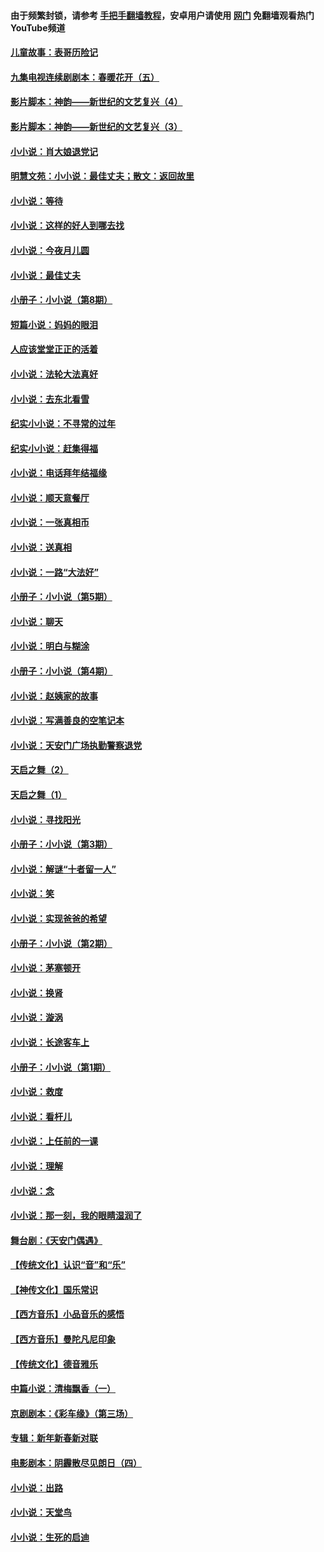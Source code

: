 #### 由于频繁封锁，请参考 [手把手翻墙教程](https://github.com/gfw-breaker/guides/wiki/)，安卓用户请使用 [网门](https://github.com/gfw-breaker/nogfw/blob/master/dl.md?t=07061101) 免翻墙观看热门YouTube频道 

#### [儿童故事：表哥历险记](../pages/328/383535.md?t=07061101) 

#### [九集电视连续剧剧本：春暖花开（五）](../pages/328/275919.md?t=07061101) 

#### [影片脚本：神韵——新世纪的文艺复兴（4）](../pages/328/266089.md?t=07061101) 

#### [影片脚本：神韵——新世纪的文艺复兴（3）](../pages/328/266087.md?t=07061101) 

#### [小小说：肖大娘退党记](../pages/328/239807.md?t=07061101) 

#### [明慧文苑：小小说：最佳丈夫；散文：返回故里](../pages/328/3439.md?t=07061101) 

#### [小小说：等待](../pages/328/223927.md?t=07061101) 

#### [小小说：这样的好人到哪去找](../pages/328/209396.md?t=07061101) 

#### [小小说：今夜月儿圆](../pages/328/193588.md?t=07061101) 

#### [小小说：最佳丈夫](../pages/328/190938.md?t=07061101) 

#### [小册子：小小说（第8期）](../pages/328/188202.md?t=07061101) 

#### [短篇小说：妈妈的眼泪](../pages/328/187712.md?t=07061101) 

#### [人应该堂堂正正的活着](../pages/328/182430.md?t=07061101) 

#### [小小说：法轮大法真好](../pages/328/174669.md?t=07061101) 

#### [小小说：去东北看雪](../pages/328/173882.md?t=07061101) 

#### [纪实小小说：不寻常的过年](../pages/328/173187.md?t=07061101) 

#### [纪实小小说：赶集得福](../pages/328/172652.md?t=07061101) 

#### [小小说：电话拜年结福缘](../pages/328/172533.md?t=07061101) 

#### [小小说：顺天意餐厅](../pages/328/170182.md?t=07061101) 

#### [小小说：一张真相币](../pages/328/169410.md?t=07061101) 

#### [小小说：送真相](../pages/328/166713.md?t=07061101) 

#### [小小说：一路“大法好”](../pages/328/162016.md?t=07061101) 

#### [小册子：小小说（第5期）](../pages/328/161131.md?t=07061101) 

#### [小小说：聊天](../pages/328/159640.md?t=07061101) 

#### [小小说：明白与糊涂](../pages/328/158101.md?t=07061101) 

#### [小册子：小小说（第4期）](../pages/328/158006.md?t=07061101) 

#### [小小说：赵姨家的故事](../pages/328/157843.md?t=07061101) 

#### [小小说：写满善良的空笔记本](../pages/328/157382.md?t=07061101) 

#### [小小说：天安门广场执勤警察退党](../pages/328/156982.md?t=07061101) 

#### [天启之舞（2）](../pages/328/153440.md?t=07061101) 

#### [天启之舞（1）](../pages/328/153439.md?t=07061101) 

#### [小小说：寻找阳光](../pages/328/153065.md?t=07061101) 

#### [小册子：小小说（第3期）](../pages/328/151715.md?t=07061101) 

#### [小小说：解谜“十者留一人”](../pages/328/148967.md?t=07061101) 

#### [小小说：笑](../pages/328/148905.md?t=07061101) 

#### [小小说：实现爸爸的希望](../pages/328/148096.md?t=07061101) 

#### [小册子：小小说（第2期）](../pages/328/147214.md?t=07061101) 

#### [小小说：茅塞顿开](../pages/328/147030.md?t=07061101) 

#### [小小说：换肾](../pages/328/146770.md?t=07061101) 

#### [小小说：漩涡](../pages/328/146683.md?t=07061101) 

#### [小小说：长途客车上](../pages/328/145076.md?t=07061101) 

#### [小册子：小小说（第1期）](../pages/328/143963.md?t=07061101) 

#### [小小说：救度](../pages/328/143927.md?t=07061101) 

#### [小小说：看杆儿](../pages/328/142137.md?t=07061101) 

#### [小小说：上任前的一课](../pages/328/140808.md?t=07061101) 

#### [小小说：理解](../pages/328/140476.md?t=07061101) 

#### [小小说：念](../pages/328/139513.md?t=07061101) 

#### [小小说：那一刻，我的眼睛湿润了](../pages/328/138476.md?t=07061101) 

#### [舞台剧：《天安门偶遇》](../pages/328/117155.md?t=07061101) 

#### [【传统文化】认识“音”和“乐”](../pages/328/108667.md?t=07061101) 

#### [【神传文化】国乐常识](../pages/328/104225.md?t=07061101) 

#### [【西方音乐】小品音乐的感悟](../pages/328/102924.md?t=07061101) 

#### [【西方音乐】曼陀凡尼印象](../pages/328/102922.md?t=07061101) 

#### [【传统文化】德音雅乐](../pages/328/102923.md?t=07061101) 

#### [中篇小说：清梅飘香（一）](../pages/328/101058.md?t=07061101) 

#### [京剧剧本：《彩车缘》（第三场）](../pages/328/96434.md?t=07061101) 

#### [专辑：新年新春新对联](../pages/328/94991.md?t=07061101) 

#### [电影剧本：阴霾散尽见朗日（四）](../pages/328/87081.md?t=07061101) 

#### [小小说：出路](../pages/328/84848.md?t=07061101) 

#### [小小说：天堂鸟](../pages/328/83084.md?t=07061101) 

#### [小小说：生死的启迪](../pages/328/70977.md?t=07061101) 

